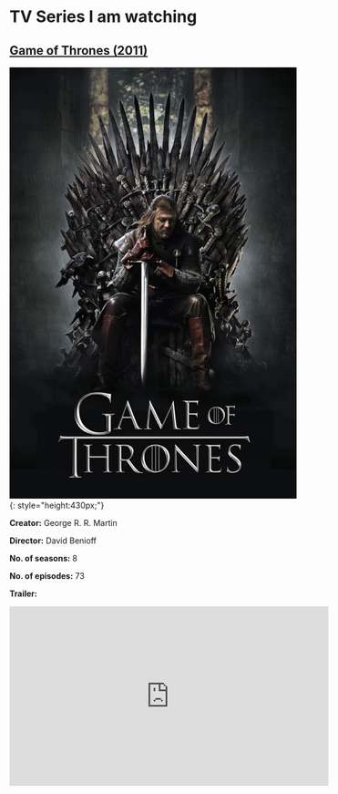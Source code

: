 # TV Series I am watching

## [Game of Thrones (2011)](https://en.wikipedia.org/wiki/Game_of_Thrones)

![Game of Thrones](img/game-of-thrones.jpg){: style="height:430px;"}

**Creator:** George R. R. Martin

**Director:** David Benioff

**No. of seasons:** 8

**No. of episodes:** 73

**Trailer:**

<iframe width="560" height="315" src="https://www.youtube.com/embed/KPLWWIOCOOQ?si=72pnMdoRn_0brZK9" title="YouTube video player" frameborder="0" allow="accelerometer; autoplay; clipboard-write; encrypted-media; gyroscope; picture-in-picture; web-share" referrerpolicy="strict-origin-when-cross-origin" allowfullscreen></iframe>
